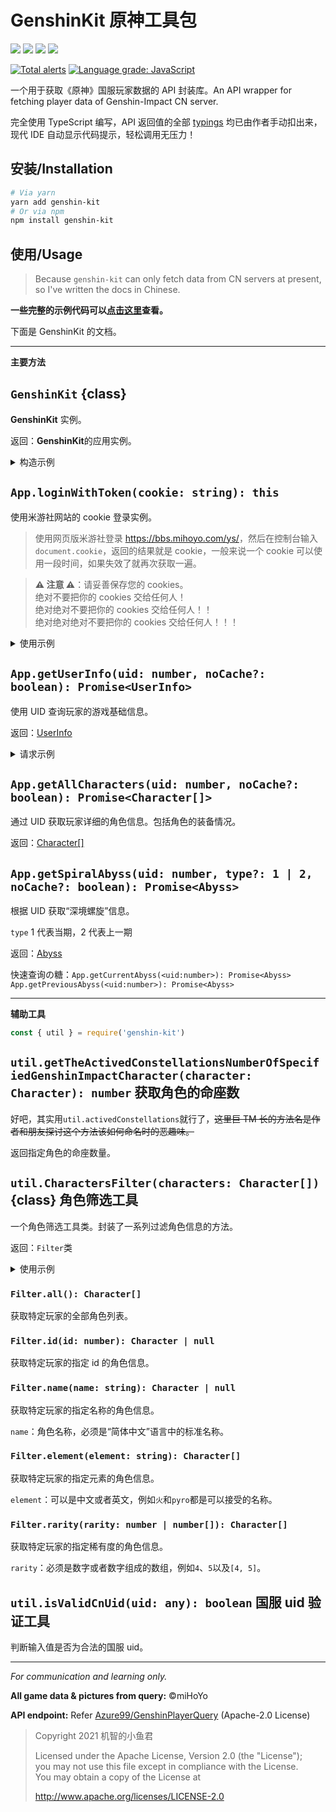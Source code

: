 # GenshinKit 原神工具包

![](https://badgen.net/npm/v/genshin-kit) ![](https://badgen.net/npm/v/genshin-kit/next) ![](https://badgen.net/npm/types/genshin-kit) ![](https://badgen.net/npm/license/genshin-kit)

[![Total alerts](https://img.shields.io/lgtm/alerts/g/Dragon-Fish/genshin-kit.svg?logo=lgtm&logoWidth=18)](https://lgtm.com/projects/g/Dragon-Fish/genshin-kit/alerts/) [![Language grade: JavaScript](https://img.shields.io/lgtm/grade/javascript/g/Dragon-Fish/genshin-kit.svg?logo=lgtm&logoWidth=18)](https://lgtm.com/projects/g/Dragon-Fish/genshin-kit/context:javascript)

一个用于获取《原神》国服玩家数据的 API 封装库。An API wrapper for fetching player data of Genshin-Impact CN server.

完全使用 TypeScript 编写，API 返回值的全部 [typings](./src/types) 均已由作者手动扣出来，现代 IDE 自动显示代码提示，轻松调用无压力！

## 安装/Installation

```bash
# Via yarn
yarn add genshin-kit
# Or via npm
npm install genshin-kit
```

## 使用/Usage

> Because `genshin-kit` can only fetch data from CN servers at present, so I've written the docs in Chinese.

**一些完整的示例代码可以[点击这里](./demo)查看。**

下面是 GenshinKit 的文档。

---

**主要方法**

## `GenshinKit` {class}

**GenshinKit** 实例。

返回：**GenshinKit**的应用实例。

<details>
<summary>构造示例</summary>

```js
const { GenshinKit } = require('genshin-kit')
const App = new GenshinKit()
```

</details>

## `App.loginWithToken(cookie: string): this`

使用米游社网站的 cookie 登录实例。

> 使用网页版米游社登录 <https://bbs.mihoyo.com/ys/>，然后在控制台输入 `document.cookie`，返回的结果就是 cookie，一般来说一个 cookie 可以使用一段时间，如果失效了就再次获取一遍。

> **⚠️ 注意 ⚠️**：请妥善保存您的 cookies。<br>绝对不要把你的 cookies 交给任何人！<br>绝对绝对不要把你的 cookies 交给任何人！！<br>绝对绝对绝对不要把你的 cookies 交给任何人！！！

<details>
<summary>使用示例</summary>

```js
App.loginWithToken(process.env.MHY_COOKIE)
```

</details>

## `App.getUserInfo(uid: number, noCache?: boolean): Promise<UserInfo>`

使用 UID 查询玩家的游戏基础信息。

返回：[UserInfo](./src/types/UserInfo.ts)

<details>
<summary>请求示例</summary>

```js
App.getUserInfo(100000001).then(console.log)
```

</details>

## `App.getAllCharacters(uid: number, noCache?: boolean): Promise<Character[]>`

通过 UID 获取玩家详细的角色信息。包括角色的装备情况。

返回：[Character[]](./src/types/Character.ts)

## `App.getSpiralAbyss(uid: number, type?: 1 | 2, noCache?: boolean): Promise<Abyss>`

根据 UID 获取“深境螺旋”信息。

`type` 1 代表当期，2 代表上一期

返回：[Abyss](./src/types/Abyss.ts)

快速查询の糖：`App.getCurrentAbyss(<uid:number>): Promise<Abyss>` `App.getPreviousAbyss(<uid:number>): Promise<Abyss>`

---

**辅助工具**

```js
const { util } = require('genshin-kit')
```

## `util.getTheActivedConstellationsNumberOfSpecifiedGenshinImpactCharacter(character: Character): number` 获取角色的命座数

好吧，其实用`util.activedConstellations`就行了，~~这里巨 TM 长的方法名是作者和朋友探讨这个方法该如何命名时的恶趣味。~~

返回指定角色的命座数量。

## `util.CharactersFilter(characters: Character[])` {class} 角色筛选工具

一个角色筛选工具类。封装了一系列过滤角色信息的方法。

返回：`Filter`类

<details>
<summary>使用示例</summary>

```js
const { CharactersFilter } = require('genshin-kit').util
App.getAllCharacters(100000001).then((data) => {
  const Filter = new CharactersFilter(data)
  // ...
}, console.error)
```

</details>

### `Filter.all(): Character[]`

获取特定玩家的全部角色列表。

### `Filter.id(id: number): Character | null`

获取特定玩家的指定 id 的角色信息。

### `Filter.name(name: string): Character | null`

获取特定玩家的指定名称的角色信息。

`name`：角色名称，必须是“简体中文”语言中的标准名称。

### `Filter.element(element: string): Character[]`

获取特定玩家的指定元素的角色信息。

`element`：可以是中文或者英文，例如`火`和`pyro`都是可以接受的名称。

### `Filter.rarity(rarity: number | number[]): Character[]`

获取特定玩家的指定稀有度的角色信息。

`rarity`：必须是数字或者数字组成的数组，例如`4`、`5`以及`[4, 5]`。

## `util.isValidCnUid(uid: any): boolean` 国服 uid 验证工具

判断输入值是否为合法的国服 uid。

---

_For communication and learning only._

**All game data & pictures from query:** &copy;miHoYo

**API endpoint:** Refer [Azure99/GenshinPlayerQuery](https://github.com/Azure99/GenshinPlayerQuery) (Apache-2.0 License)

> Copyright 2021 机智的小鱼君
>
> Licensed under the Apache License, Version 2.0 (the "License");<br>
> you may not use this file except in compliance with the License.<br>
> You may obtain a copy of the License at
>
> http://www.apache.org/licenses/LICENSE-2.0
